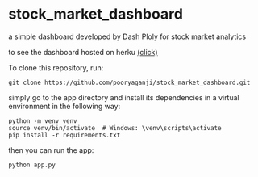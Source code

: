 # stock_market_dashboard


a simple dashboard developed by Dash Ploly for stock market analytics
<p>to see the dashboard hosted on herku <a href="https://dash-pip.herokuapp.com/">(click)</a> <p>
<p>To clone this repository, run:<p>

`git clone https://github.com/pooryaganji/stock_market_dashboard.git`

simply go to the app directory and install its dependencies in a virtual environment in the following way:
```
python -m venv venv
source venv/bin/activate  # Windows: \venv\scripts\activate
pip install -r requirements.txt
```
then you can run the app:

`python app.py`



